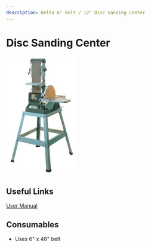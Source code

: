 ```yaml
---
description: Delta 6" Belt / 12" Disc Sanding Center
---
```


# Disc Sanding Center

![](../.gitbook/assets/image%20%2820%29.png)

## Useful Links

[User Manual](https://drive.google.com/open?id=1e7lU2eTneue4iDBGFl9WyxqJ5an1WVcW)

## Consumables

* Uses 6" x 48" belt

